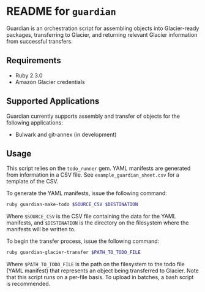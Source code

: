 # README for `guardian`

Guardian is an orchestration script for assembling objects into Glacier-ready packages, transferring to Glacier, and returning relevant Glacier information from successful transfers.

## Requirements

* Ruby 2.3.0
* Amazon Glacier credentials

## Supported Applications

Guardian currently supports assembly and transfer of objects for the following applications:

* Bulwark and git-annex (in development)

## Usage

This script relies on the `todo_runner` gem.  YAML manifests are generated from information in a CSV file.  See `example_guardian_sheet.csv` for a template of the CSV.

To generate the YAML manifests, issue the following command:

```bash 
ruby guardian-make-todo $SOURCE_CSV $DESTINATION
```

Where `$SOURCE_CSV` is the CSV file containing the data for the YAML manifests, and `$DESTINATION` is the directory on the filesystem where the manifests will be written to.

To begin the transfer process, issue the following command:

```bash
ruby guardian-glacier-transfer $PATH_TO_TODO_FILE
```

Where `$PATH_TO_TODO_FILE` is the path on the filesystem to the todo file (YAML manifest) that represents an object being transferred to Glacier.  Note that this script runs on a per-file basis.  To upload in batches, a bash script is recommended.